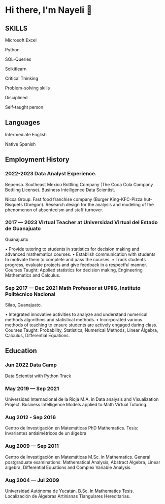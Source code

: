 # Hi there, I'm Nayeli 👋
 
## SKILLS
Microsoft Excel 

Python

SQL-Queries

Scikitlearn

Critical Thinking

Problem-solving skills

Disciplined

Self-taught person


## Languages

Intermediate English

Native Spanish

 

## Employment History


### 2022-2023 Data Analyst Experience.

Bepensa. Southeast Mexico Bottling Company (The Coca Cola Company Bottling License).
Business Intelligence Data Scientist.

Nicxa Group. Fast food franchise company (Burger King-KFC-Pizza hut-Bisquets Obregon). 
Research design for the analysis and modeling of the phenomenon of absenteeism and staff turnover.

### 2017 — 2023 Virtual Teacher at Universidad Virtual del Estado de Guanajuato
Guanajuato

•	Provide tutoring to students in statistics for decision making and advanced mathematics courses.
•	Establish communication with students to motivate them to complete and pass the courses.
•	Track students progress, evaluate projects and give feedback in a respectful manner.
Courses Taught: Applied statistics for decision making, Engineering Mathematics and Calculus.

### Sep 2017 — Dec 2021 Math Professor at UPIIG, Instituto Politécnico Nacional
Silao, Guanajuato.

•	Integrated innovative activities to analyze and understand numerical methods algorithms and statistical methods.
•	Incorporated various methods of teaching to ensure students are actively engaged during class.
Courses Taught: Probability, Statistics, Numerical Methods, Linear Algebra, Calculus, Differential Equations.

## Education
 
### Jun 2022	Data Camp
Data Scientist with Python Track

 
### May 2019 — Sep 2021
Universidad Internacional de la Rioja
M.A. in Data analysis and Visualization
Project. Business Intelligence Models applied to Math Virtual Tutoring.

### Aug 2012 - Sep 2016
Centro de Investigación en Matemáticas
PhD Mathematics.
Tesis: Invariantes antisimétricos de un álgebra

 
### Aug 2009 — Sep 2011 
Centro de Investigación en Matemáticas
M.Sc. in Mathematics.
General postgraduate examinations: Mathematical Analysis, Abstract
Algebra, Linear algebra, Differential Equations and Complex Variable
Analysis.
 

### Aug 2004 — Jul 2009	
Universidad Autónoma de Yucatán.
B.Sc. in Mathematics
Tesis. Localización de Álgebras Artinianas Tiangulares Hereditarias.


